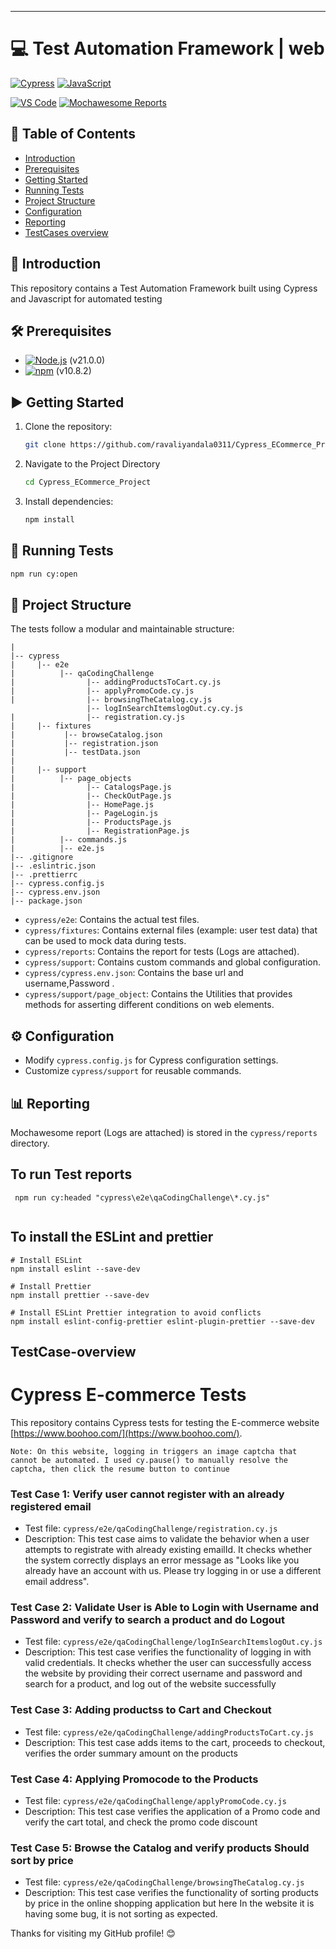 <!--
    #/**
    # * @author Ravali
    # * Email: yandalaravali@gmail.com
    # * GitHub Page: https://github.com/ravaliyandala0311?tab=repositories
    # * LinkedIn: https://www.linkedin.com/in/ravali-yadav-yandala-454121135/
    # */
    #/***************************************************/
-->

---

# 💻 Test Automation Framework | web

[![Cypress](https://img.shields.io/badge/Cypress-17202C?style=for-the-badge&logo=cypress&logoColor=white)](https://www.cypress.io/)
[![JavaScript](https://img.shields.io/badge/JavaScript-F7DF1E?style=for-the-badge&logo=javascript&logoColor=black)](https://js.org/index.html)

[![VS Code](https://img.shields.io/badge/VS_Code-007ACC?style=for-the-badge&logo=visual-studio-code&logoColor=white)](https://code.visualstudio.com/)
[![Mochawesome Reports](https://img.shields.io/badge/Mochawesome%20Reports-<COLOR>?style=for-the-badge&logo=mochawesome&logoColor=white)](https://www.npmjs.com/package/cypress-mochawesome-reporter)

## 📑 Table of Contents

- [Introduction](#introduction)
- [Prerequisites](#prerequisites)
- [Getting Started](#getting-started)
- [Running Tests](#running-tests)
- [Project Structure](#project-structure)
- [Configuration](#configuration)
- [Reporting](#reporting)
- [TestCases overview](#TestCase-overview)

## 📖 Introduction

This repository contains a Test Automation Framework built using Cypress and Javascript for automated testing

<!-- ## 🎥 Video Tutorial

<a href="https://www.youtube.com/watch?v=g0nG6aPbpl4&list=PLrBBHmoBFxBUu9G7haETpa0B03H9GnfKX"> <img src="https://img.youtube.com/vi/g0nG6aPbpl4/0.jpg" alt="Test Automation Framework | WEB | Cypress + JS" width="200"> </a>

Click on the image above to watch the tutorials. -->

## 🛠️ Prerequisites

- [![Node.js](https://img.shields.io/badge/Node.js-43853D?style=for-the-badge&logo=node.js&logoColor=white)](https://nodejs.org/) (v21.0.0)
- [![npm](https://img.shields.io/badge/npm-CB3837?style=for-the-badge&logo=npm&logoColor=white)](https://www.npmjs.com/) (v10.8.2)

## ▶️ Getting Started

1. Clone the repository:

   ```bash
   git clone https://github.com/ravaliyandala0311/Cypress_ECommerce_Project.git

   ```

2. Navigate to the Project Directory

   ```bash
   cd Cypress_ECommerce_Project
   ```

3. Install dependencies:

   ```bash
   npm install
   ```

## 🚀 Running Tests

```bash
npm run cy:open
```

## 📁 Project Structure

The tests follow a modular and maintainable structure:

```
|
|-- cypress
|     |-- e2e
|          |-- qaCodingChallenge
|                |-- addingProductsToCart.cy.js
|                |-- applyPromoCode.cy.js
|                |-- browsingTheCatalog.cy.js
                 |-- logInSearchItemslogOut.cy.cy.js
|                |-- registration.cy.js
|     |-- fixtures
|           |-- browseCatalog.json
|           |-- registration.json
|           |-- testData.json
|
|     |-- support
|          |-- page_objects
|                |-- CatalogsPage.js
|                |-- CheckOutPage.js
|                |-- HomePage.js
|                |-- PageLogin.js
|                |-- ProductsPage.js
|                |-- RegistrationPage.js
|          |-- commands.js
|          |-- e2e.js
|-- .gitignore
|-- .eslintric.json
|-- .prettierrc
|-- cypress.config.js
|-- cypress.env.json
|-- package.json
```

- `cypress/e2e`: Contains the actual test files.
- `cypress/fixtures`: Contains external files (example: user test data) that can be used to mock data during tests.
- `cypress/reports`: Contains the report for tests (Logs are attached).
- `cypress/support`: Contains custom commands and global configuration.
- `cypress/cypress.env.json`: Contains the base url and username,Password .
- `cypress/support/page_object`: Contains the Utilities that provides methods for asserting different conditions on web elements.

## ⚙️ Configuration

- Modify `cypress.config.js` for Cypress configuration settings.
- Customize `cypress/support` for reusable commands.

## 📊 Reporting

Mochawesome report (Logs are attached) is stored in the `cypress/reports` directory.

## To run Test reports

```
 npm run cy:headed "cypress\e2e\qaCodingChallenge\*.cy.js"


```

## To install the ESLint and prettier

```
# Install ESLint
npm install eslint --save-dev

# Install Prettier
npm install prettier --save-dev

# Install ESLint Prettier integration to avoid conflicts
npm install eslint-config-prettier eslint-plugin-prettier --save-dev

```

## TestCase-overview

# Cypress E-commerce Tests

This repository contains Cypress tests for testing the E-commerce website [https://www.boohoo.com/](https://www.boohoo.com/).

`Note: On this website, logging in triggers an image captcha that cannot be automated. I used cy.pause() to manually resolve the captcha, then click the resume button to continue`

### Test Case 1: Verify user cannot register with an already registered email

- Test file: `cypress/e2e/qaCodingChallenge/registration.cy.js`
- Description: This test case aims to validate the behavior when a user attempts to registrate with already existing emailId. It checks whether the system correctly displays an error message as "Looks like you already have an account with us. Please try logging in or use a different email address".

### Test Case 2: Validate User is Able to Login with Username and Password and verify to search a product and do Logout

- Test file: `cypress/e2e/qaCodingChallenge/logInSearchItemslogOut.cy.js`
- Description: This test case verifies the functionality of logging in with valid credentials. It checks whether the user can successfully access the website by providing their correct username and password and search for a product, and log out of the website successfully

### Test Case 3: Adding productss to Cart and Checkout

- Test file: `cypress/e2e/qaCodingChallenge/addingProductsToCart.cy.js`
- Description: This test case adds items to the cart, proceeds to checkout, verifies the order summary amount on the products

### Test Case 4: Applying Promocode to the Products

- Test file: `cypress/e2e/qaCodingChallenge/applyPromoCode.cy.js`
- Description: This test case verifies the application of a Promo code and verify the cart total, and check the promo code discount

### Test Case 5: Browse the Catalog and verify products Should sort by price

- Test file: `cypress/e2e/qaCodingChallenge/browsingTheCatalog.cy.js`
- Description: This test case verifies the functionality of sorting products by price in the online shopping application but here In the website it is having some bug, it is not sorting as expected.

Thanks for visiting my GitHub profile! 😊
